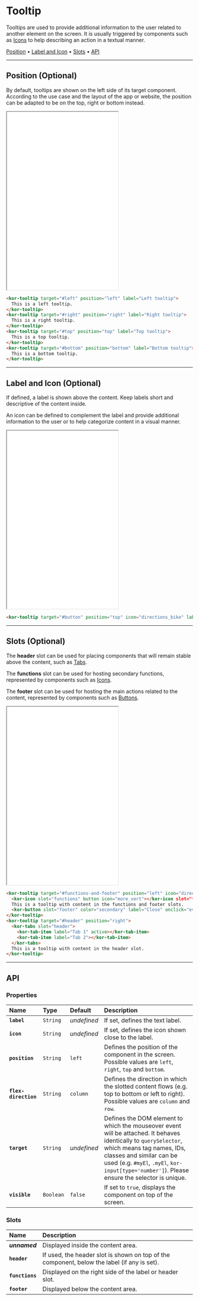 # Tooltip

Tooltips are used to provide additional information to the user related to another element on the screen. It is usually triggered by components such as [Icons](components/icon) to help describing an action in a textual manner.

[Position](components/tooltip#position) • [Label and Icon](components/tooltip#label-and-icon) • [Slots](components/tooltip#slots) • [API](components/tooltip#api)

---

## Position (Optional)

By default, tooltips are shown on the left side of its target component. According to the use case and the layout of the app or website, the position can be adapted to be on the top, right or bottom instead.

<iframe src="./assets/docs/components/tooltip/position.html" height="480px"></iframe>

```html
<kor-tooltip target="#left" position="left" label="Left tooltip">
  This is a left tooltip.
</kor-tooltip>
<kor-tooltip target="#right" position="right" label="Right tooltip">
  This is a right tooltip.
</kor-tooltip>
<kor-tooltip target="#top" position="top" label="Top tooltip">
  This is a top tooltip.
</kor-tooltip>
<kor-tooltip target="#bottom" position="bottom" label="Bottom tooltip">
  This is a bottom tooltip.
</kor-tooltip>
```

---

## Label and Icon (Optional)

If defined, a label is shown above the content. Keep labels short and descriptive of the content inside.

An icon can be defined to complement the label and provide additional information to the user or to help categorize content in a visual manner.

<iframe src="./assets/docs/components/tooltip/label-and-icon.html" height="480px"></iframe>

```html
<kor-tooltip target="#button" position="top" icon="directions_bike" label="Label and Icon"></kor-tooltip>
```

---

## Slots (Optional)

The **header** slot can be used for placing components that will remain stable above the content, such as [Tabs](components/tabs).

The **functions** slot can be used for hosting secondary functions, represented by components such as [Icons](components/icon).

The **footer** slot can be used for hosting the main actions related to the content, represented by components such as [Buttons](components/button).

<iframe src="./assets/docs/components/tooltip/slots.html" height="480px"></iframe>

```html
<kor-tooltip target="#functions-and-footer" position="left" icon="directions_bike" label="Functions and Footer">
  <kor-icon slot="functions" button icon="more_vert"></kor-icon slot="functions">
  This is a tooltip with content in the functions and footer slots.
  <kor-button slot="footer" color="secondary" label="Close" onclick="event.target.parentElement.visible = false"></kor-button>
</kor-tooltip>
<kor-tooltip target="#header" position="right">
  <kor-tabs slot="header">
    <kor-tab-item label="Tab 1" active></kor-tab-item>
    <kor-tab-item label="Tab 2"></kor-tab-item>
  </kor-tabs>
  This is a tooltip with content in the header slot.
</kor-tooltip>
```

---

## API

### Properties

| Name | Type | Default | Description |
| :-- | :-- | :-- | :-- |
| **`label`** | `String` | _undefined_ | If set, defines the text label. |
| **`icon`** | `String` | _undefined_ | If set, defines the icon shown close to the label. |
| **`position`** | `String` | `left` | Defines the position of the component in the screen. Possible values are `left`, `right`, `top` and `bottom`. |
| **`flex-direction`** | `String` | `column` | Defines the direction in which the slotted content flows (e.g. top to bottom or left to right). Possible values are `column` and `row`. |
| **`target`** | `String` | _undefined_ | Defines the DOM element to which the mouseover event will be attached. It behaves identically to `querySelector`, which means tag names, IDs, classes and similar can be used (e.g. `#myEl`, `.myEl`, `kor-input[type='number']`). Please ensure the selector is unique. |
| **`visible`** | `Boolean` | `false` | If set to `true`, displays the component on top of the screen. |

### Slots

| Name | Description |
| :-- | :-- |
| **_unnamed_** | Displayed inside the content area. |
| **`header`** | If used, the header slot is shown on top of the component, below the label (if any is set). |
| **`functions`** | Displayed on the right side of the label or header slot. |
| **`footer`** | Displayed below the content area. |